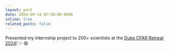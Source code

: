 ```yaml
---
layout: post
date: 2024-09-14 07:59:00-0400
inline: true
related_posts: false
---
```


Presented my internship project to 200+ scientists at the [Duke CFAR Retreat 2024](https://cfar.duke.edu/news-events/annual-retreat/2024-recap)! :sparkles: :smile:
